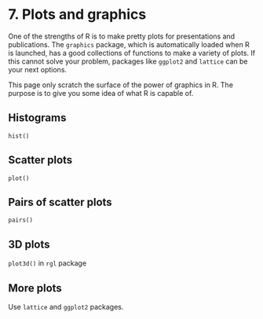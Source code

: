 <h1>7. Plots and graphics</h1>
<p>One of the strengths of R is to make pretty plots for presentations and publications. The <code>graphics</code> package, which is automatically loaded when R is launched, has a good collections of functions to make a variety of plots. If this cannot solve your problem, packages like <code>ggplot2</code> and <code>lattice</code> can be your next options.<p/>
<p>This page only scratch the surface of the power of graphics in R. The purpose is to give you some idea of what R is capable of.</p>

<h2>Histograms</h2>
<p><code>hist()</code></p>

<h2>Scatter plots</h2>
<p><code>plot()</code></p>

<h2>Pairs of scatter plots</h2>
<p><code>pairs()</code></p>

<h2>3D plots</h2>
<p><code>plot3d()</code> in <code>rgl</code> package</p>

<h2>More plots</h2>
<p>Use <code>lattice</code> and <code>ggplot2</code> packages.</p>
